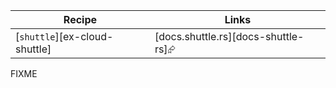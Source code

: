 | Recipe | Links |
|--------|--------|
| [`shuttle`][ex-cloud-shuttle] | [docs.shuttle.rs][docs-shuttle-rs]⮳ |

<div class="hidden">
FIXME
</div>
